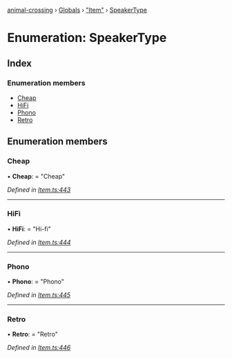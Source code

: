 [animal-crossing](../README.md) › [Globals](../globals.md) › ["Item"](../modules/_item_.md) › [SpeakerType](_item_.speakertype.md)

# Enumeration: SpeakerType

## Index

### Enumeration members

* [Cheap](_item_.speakertype.md#cheap)
* [HiFi](_item_.speakertype.md#hifi)
* [Phono](_item_.speakertype.md#phono)
* [Retro](_item_.speakertype.md#retro)

## Enumeration members

###  Cheap

• **Cheap**: = "Cheap"

*Defined in [Item.ts:443](https://github.com/Norviah/animal-crossing/blob/e2f78c4/module/types/Item.ts#L443)*

___

###  HiFi

• **HiFi**: = "Hi-fi"

*Defined in [Item.ts:444](https://github.com/Norviah/animal-crossing/blob/e2f78c4/module/types/Item.ts#L444)*

___

###  Phono

• **Phono**: = "Phono"

*Defined in [Item.ts:445](https://github.com/Norviah/animal-crossing/blob/e2f78c4/module/types/Item.ts#L445)*

___

###  Retro

• **Retro**: = "Retro"

*Defined in [Item.ts:446](https://github.com/Norviah/animal-crossing/blob/e2f78c4/module/types/Item.ts#L446)*
